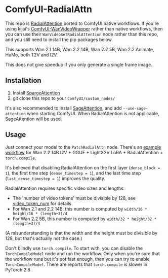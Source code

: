 # ComfyUI-RadialAttn

This repo is [RadialAttention](https://github.com/mit-han-lab/radial-attention) ported to ComfyUI native workflows. If you're using kijai's [ComfyUI-WanVideoWrapper](https://github.com/kijai/ComfyUI-WanVideoWrapper) rather than native workflows, then you can use their `WanVideoSetRadialAttention` node rather than this repo, and you still need to install the pip packages below.

This supports Wan 2.1 14B, Wan 2.2 14B, Wan 2.2 5B, Wan 2.2 Animate, HuMo, both T2V and I2V.

This does not give speedup if you only generate a single frame image.

## Installation

1. Install [SpargeAttention](https://github.com/woct0rdho/SpargeAttn)
2. git clone this repo to your `ComfyUI/custom_nodes/`

It's also recommended to install [SageAttention](https://github.com/woct0rdho/SageAttention), and add `--use-sage-attention` when starting ComfyUI. When RadialAttention is not applicable, SageAttention will be used.

## Usage

Just connect your model to the `PatchRadialAttn` node. There's an [example workflow](https://github.com/woct0rdho/ComfyUI-RadialAttn/blob/main/example_workflows/radial_attn.json) for Wan 2.2 14B I2V + GGUF + LightX2V LoRA + RadialAttention + `torch.compile`.

It's believed that disabling RadialAttention on the first layer (`dense_block = 1`), the first time step (`dense_timestep = 1`), and the last time step (`last_dense_timestep = 1`) improves the quality.

RadialAttention requires specific video sizes and lengths:
* The 'number of video tokens' must be divisible by 128, see [video_token_num](https://github.com/woct0rdho/ComfyUI-RadialAttn/blob/14ed41e2ef754dfd0fb7d0ea4eea5ed2293edb55/nodes.py#L180) for details
* For Wan 2.1 and 2.2 14B, this number is computed by `width/16 * height/16 * (length+3)/4`
* For Wan 2.2 5B, this number is computed by `width/32 * height/32 * (length+3)/4`

(A misunderstanding is that the width and the height must be divisible by 128, but that's actually not the case.)

Don't blindly use `torch.compile`. To start with, you can disable the `TorchCompileModel` node and run the workflow. Only when you're sure that the workflow runs but it's not fast enough, then you can try to enable `TorchCompileModel`. There are reports that `torch.compile` is slower in PyTorch 2.8 .
